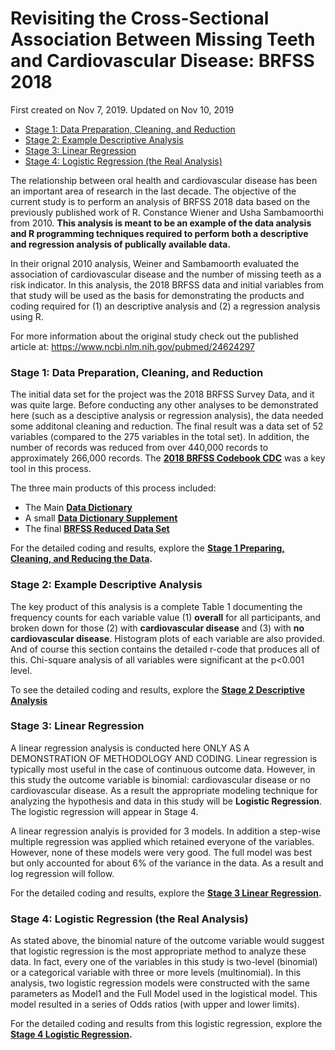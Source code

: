 Revisiting the Cross-Sectional Association Between Missing Teeth and
Cardiovascular Disease: BRFSS 2018
================
First created on Nov 7, 2019. Updated on Nov 10, 2019

  - [Stage 1: Data Preparation, Cleaning, and
    Reduction](#stage-1-data-preparation-cleaning-and-reduction)
  - [Stage 2: Example Descriptive
    Analysis](#stage-2-example-descriptive-analysis)
  - [Stage 3: Linear Regression](#stage-3-linear-regression)
  - [Stage 4: Logistic Regression (the Real
    Analysis)](#stage-4-logistic-regression-the-real-analysis)

The relationship between oral health and cardiovascular disease has been
an important area of research in the last decade. The objective of the
current study is to perform an analysis of BRFSS 2018 data based on the
previously published work of R. Constance Wiener and Usha Sambamoorthi
from 2010. **This analysis is meant to be an example of the data
analysis and R programming techniques required to perform both a
descriptive and regression analysis of publically available data.**

In their orignal 2010 analysis, Weiner and Sambamoorth evaluated the
association of cardiovascular disease and the number of missing teeth as
a risk indicator. In this analysis, the 2018 BRFSS data and initial
variables from that study will be used as the basis for demonstrating
the products and coding required for (1) an descriptive analysis and (2)
a regression analysis using R.

For more information about the original study check out the published
article at: <https://www.ncbi.nlm.nih.gov/pubmed/24624297>

### Stage 1: Data Preparation, Cleaning, and Reduction

The initial data set for the project was the 2018 BRFSS Survey Data, and
it was quite large. Before conducting any other analyses to be
demonstrated here (such as a desciptive analysis or regression
analysis), the data needed some additonal cleaning and reduction. The
final result was a data set of 52 variables (compared to the 275
variables in the total set). In addition, the number of records was
reduced from over 440,000 records to approximately 266,000 records. The
**[2018 BRFSS Codebook
CDC](https://www.cdc.gov/brfss/annual_data/2018/pdf/codebook18_llcp-v2-508.pdf)**
was a key tool in this process.

The three main products of this process included:

  - The Main **[Data Dictionary](output/Data_Dictionary.xlsx)**
  - A small **[Data Dictionary Supplement](output/data_dictionary.txt)**
  - The final **[BRFSS Reduced Data Set](output/BRFSS.csv)**

For the detailed coding and results, explore the **[Stage 1 Preparing,
Cleaning, and Reducing the Data](preparing-the-data.html).**

### Stage 2: Example Descriptive Analysis

The key product of this analysis is a complete Table 1 documenting the
frequency counts for each variable value (1) **overall** for all
participants, and broken down for those (2) with **cardiovascular
disease** and (3) with **no cardiovascular disease**. Histogram plots of
each variable are also provided. And of course this section contains the
detailed r-code that produces all of this. Chi-square analysis of all
variables were significant at the p\<0.001 level.

To see the detailed coding and results, explore the **[Stage 2
Descriptive Analysis](descriptive-analysis.html)**

### Stage 3: Linear Regression

A linear regression analysis is conducted here ONLY AS A DEMONSTRATION
OF METHODOLOGY AND CODING. Linear regression is typically most useful in
the case of continuous outcome data. However, in this study the outcome
variable is binomial: cardiovascular disease or no cardiovascular
disease. As a result the appropriate modeling technique for analyzing
the hypothesis and data in this study will be **Logistic Regression**.
The logistic regression will appear in Stage 4.

A linear regression analyis is provided for 3 models. In addition a
step-wise multiple regression was applied which retained everyone of the
variables. However, none of these models were very good. The full model
was best but only accounted for about 6% of the variance in the data. As
a result and log regression will follow.

For the detailed coding and results, explore the **[Stage 3 Linear
Regression](linear-regression.html).**

### Stage 4: Logistic Regression (the Real Analysis)

As stated above, the binomial nature of the outcome variable would
suggest that logistic regression is the most appropriate method to
analyze these data. In fact, every one of the variables in this study is
two-level (binomial) or a categorical variable with three or more levels
(multinomial). In this analysis, two logistic regression models were
constructed with the same parameters as Model1 and the Full Model used
in the logistical model. This model resulted in a series of Odds ratios
(with upper and lower limits).

For the detailed coding and results from this logistic regression,
explore the **[Stage 4 Logistic Regression](logistic-regression.html).**
